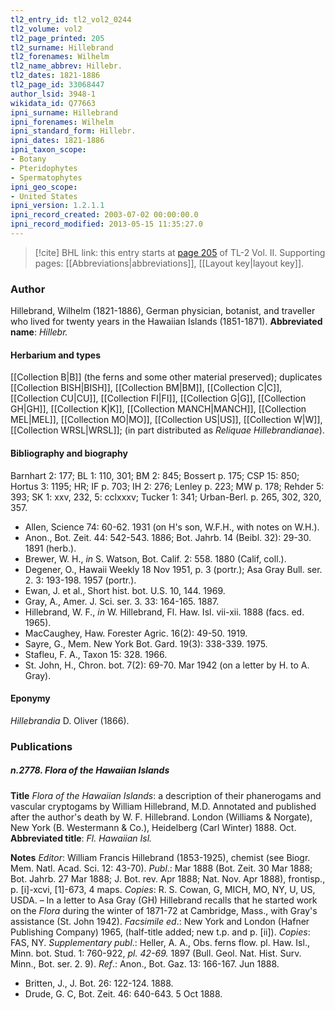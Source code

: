 ```yaml
---
tl2_entry_id: tl2_vol2_0244
tl2_volume: vol2
tl2_page_printed: 205
tl2_surname: Hillebrand
tl2_forenames: Wilhelm
tl2_name_abbrev: Hillebr.
tl2_dates: 1821-1886
tl2_page_id: 33068447
author_lsid: 3948-1
wikidata_id: Q77663
ipni_surname: Hillebrand
ipni_forenames: Wilhelm
ipni_standard_form: Hillebr.
ipni_dates: 1821-1886
ipni_taxon_scope: 
- Botany
- Pteridophytes
- Spermatophytes
ipni_geo_scope: 
- United States
ipni_version: 1.2.1.1
ipni_record_created: 2003-07-02 00:00:00.0
ipni_record_modified: 2013-05-15 11:35:27.0
---
```



> [!cite] BHL link: this entry starts at [page 205](https://www.biodiversitylibrary.org/page/33068447) of TL-2 Vol. II.
> Supporting pages: [[Abbreviations|abbreviations]], [[Layout key|layout key]].

### Author

Hillebrand, Wilhelm (1821-1886), German physician, botanist, and traveller who lived for twenty years in the Hawaiian Islands (1851-1871). 
**Abbreviated name**: *Hillebr.*

#### Herbarium and types

[[Collection B|B]] (the ferns and some other material preserved); duplicates [[Collection BISH|BISH]], [[Collection BM|BM]], [[Collection C|C]], [[Collection CU|CU]], [[Collection FI|FI]], [[Collection G|G]], [[Collection GH|GH]], [[Collection K|K]], [[Collection MANCH|MANCH]], [[Collection MEL|MEL]], [[Collection MO|MO]], [[Collection US|US]], [[Collection W|W]], [[Collection WRSL|WRSL]]; (in part distributed as *Reliquae Hillebrandianae*).

#### Bibliography and biography

Barnhart 2: 177; BL 1: 110, 301; BM 2: 845; Bossert p. 175; CSP 15: 850; Hortus 3: 1195; HR; IF p. 703; IH 2: 276; Lenley p. 223; MW p. 178; Rehder 5: 393; SK 1: xxv, 232, 5: cclxxxv; Tucker 1: 341; Urban-Berl. p. 265, 302, 320, 357.
- Allen, Science 74: 60-62. 1931 (on H's son, W.F.H., with notes on W.H.).
- Anon., Bot. Zeit. 44: 542-543. 1886; Bot. Jahrb. 14 (Beibl. 32): 29-30. 1891 (herb.).
- Brewer, W. H., *in* S. Watson, Bot. Calif. 2: 558. 1880 (Calif, coll.).
- Degener, O., Hawaii Weekly 18 Nov 1951, p. 3 (portr.); Asa Gray Bull. ser. 2. 3: 193-198. 1957 (portr.).
- Ewan, J. et al., Short hist. bot. U.S. 10, 144. 1969.
- Gray, A., Amer. J. Sci. ser. 3. 33: 164-165. 1887.
- Hillebrand, W. F., *in* W. Hillebrand, Fl. Haw. Isl. vii-xii. 1888 (facs. ed. 1965).
- MacCaughey, Haw. Forester Agric. 16(2): 49-50. 1919.
- Sayre, G., Mem. New York Bot. Gard. 19(3): 338-339. 1975.
- Stafleu, F. A., Taxon 15: 328. 1966.
- St. John, H., Chron. bot. 7(2): 69-70. Mar 1942 (on a letter by H. to A. Gray).

#### Eponymy

*Hillebrandia* D. Oliver (1866).

### Publications

##### n.2778. Flora of the Hawaiian Islands

**Title**
*Flora of the Hawaiian Islands*: a description of their phanerogams and vascular cryptogams by William Hillebrand, M.D. Annotated and published after the author's death by W. F. Hillebrand. London (Williams & Norgate), New York (B. Westermann & Co.), Heidelberg (Carl Winter) 1888. Oct.
**Abbreviated title**: *Fl. Hawaiian Isl.*

**Notes**
*Editor*: William Francis Hillebrand (1853-1925), chemist (see Biogr. Mem. Natl. Acad. Sci. 12: 43-70).
*Publ*.: Mar 1888 (Bot. Zeit. 30 Mar 1888; Bot. Jahrb. 27 Mar 1888; J. Bot. rev. Apr 1888; Nat. Nov. Apr 1888), frontisp., p. \[i\]-xcvi, \[1\]-673, 4 maps. *Copies*: R. S. Cowan, G, MICH, MO, NY, U, US, USDA. – In a letter to Asa Gray (GH) Hillebrand recalls that he started work on the *Flora* during the winter of 1871-72 at Cambridge, Mass., with Gray's assistance (St. John 1942).
*Facsimile ed*.: New York and London (Hafner Publishing Company) 1965, (half-title added; new t.p. and p. \[ii\]). *Copies*: FAS, NY.
*Supplementary publ*.: Heller, A. A., Obs. ferns flow. pl. Haw. Isl., Minn. bot. Stud. 1: 760-922, *pl. 42-69.* 1897 (Bull. Geol. Nat. Hist. Surv. Minn., Bot. ser. 2. 9).
*Ref*.: Anon., Bot. Gaz. 13: 166-167. Jun 1888.
- Britten, J., J. Bot. 26: 122-124. 1888.
- Drude, G. C, Bot. Zeit. 46: 640-643. 5 Oct 1888.

